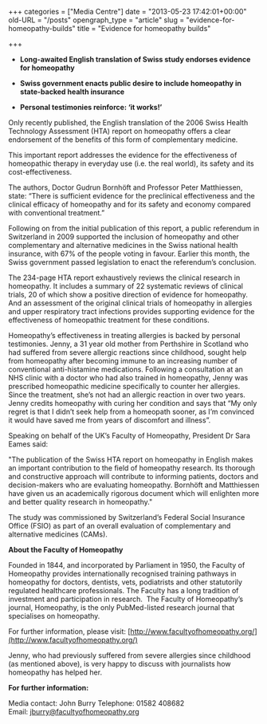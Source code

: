 +++
categories = ["Media Centre"]
date = "2013-05-23 17:42:01+00:00"
old-URL = "/posts"
opengraph_type = "article"
slug = "evidence-for-homeopathy-builds"
title = "Evidence for homeopathy builds"

+++

  * **Long-awaited English translation of Swiss study endorses evidence for homeopathy**

  * **Swiss government enacts public desire to include homeopathy in state-backed health insurance**

  * **Personal testimonies reinforce: ‘it works!’**

Only recently published, the English translation of the 2006 Swiss Health Technology Assessment (HTA) report on homeopathy offers a clear endorsement of the benefits of this form of complementary medicine.

This important report addresses the evidence for the effectiveness of homeopathic therapy in everyday use (i.e. the real world), its safety and its cost-effectiveness.

The authors, Doctor Gudrun Bornhöft and Professor Peter Matthiessen, state: “There is sufficient evidence for the preclinical effectiveness and the clinical efficacy of homeopathy and for its safety and economy compared with conventional treatment.”

Following on from the initial publication of this report, a public referendum in Switzerland in 2009 supported the inclusion of homeopathy and other complementary and alternative medicines in the Swiss national health insurance, with 67% of the people voting in favour. Earlier this month, the Swiss government passed legislation to enact the referendum’s conclusion.

The 234-page HTA report exhaustively reviews the clinical research in homeopathy. It includes a summary of 22 systematic reviews of clinical trials, 20 of which show a positive direction of evidence for homeopathy. And an assessment of the original clinical trials of homeopathy in allergies and upper respiratory tract infections provides supporting evidence for the effectiveness of homeopathic treatment for these conditions.

Homeopathy’s effectiveness in treating allergies is backed by personal testimonies. Jenny, a 31 year old mother from Perthshire in Scotland who had suffered from severe allergic reactions since childhood, sought help from homeopathy after becoming immune to an increasing number of conventional anti-histamine medications. Following a consultation at an NHS clinic with a doctor who had also trained in homeopathy, Jenny was prescribed homeopathic medicine specifically to counter her allergies. Since the treatment, she’s not had an allergic reaction in over two years. Jenny credits homeopathy with curing her condition and says that “My only regret is that I didn’t seek help from a homeopath sooner, as I’m convinced it would have saved me from years of discomfort and illness”.

Speaking on behalf of the UK’s Faculty of Homeopathy, President Dr Sara Eames said:

"The publication of the Swiss HTA report on homeopathy in English makes an important contribution to the field of homeopathy research. Its thorough and constructive approach will contribute to informing patients, doctors and decision-makers who are evaluating homeopathy. Bornhöft and Matthiessen have given us an academically rigorous document which will enlighten more and better quality research in homeopathy."

The study was commissioned by Switzerland’s Federal Social Insurance Office (FSIO) as part of an overall evaluation of complementary and alternative medicines (CAMs).

**About the Faculty of Homeopathy**

Founded in 1844, and incorporated by Parliament in 1950, the Faculty of Homeopathy provides internationally recognised training pathways in homeopathy for doctors, dentists, vets, podiatrists and other statutorily regulated healthcare professionals. The Faculty has a long tradition of investment and participation in research.  The Faculty of Homeopathy’s journal, Homeopathy, is the only PubMed-listed research journal that specialises on homeopathy.

For further information, please visit: [http://www.facultyofhomeopathy.org/](http://www.facultyofhomeopathy.org/)

Jenny, who had previously suffered from severe allergies since childhood (as mentioned above), is very happy to discuss with journalists how homeopathy has helped her.

**For further information:**

Media contact: John Burry
Telephone: 01582 408682
Email: [jburry@facultyofhomeopathy.org](mailto:jburry@facultyofhomeopathy.org)
